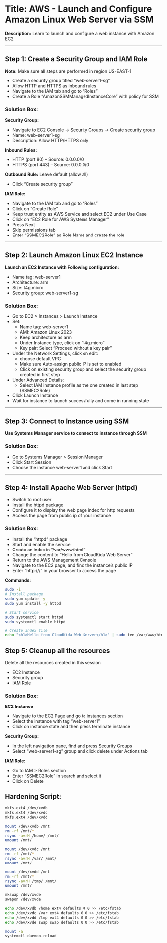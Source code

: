 # Title: AWS - Launch and Configure Amazon Linux Web Server via SSM
**Description:** Learn to launch and configure a web instance with Amazon EC2

---

## Step 1: Create a Security Group and IAM Role

**Note:** Make sure all steps are performed in region US-EAST-1

- Create a security group titled “web-server1-sg”
- Allow HTTP and HTTPS as inbound rules
- Navigate to the IAM tab and go to “Roles”
- Create a Role “AmazonSSMManagedInstanceCore” with policy for SSM 

### Solution Box:

**Security Group:**
- Navigate to EC2 Console → Security Groups → Create security group
- Name: web-server1-sg  
- Description: Allow HTTP/HTTPS only

**Inbound Rules:**
- HTTP (port 80) – Source: 0.0.0.0/0  
- HTTPS (port 443) – Source: 0.0.0.0/0

**Outbound Rule:** Leave default (allow all)  
- Click “Create security group”

**IAM Role:**
- Navigate to the IAM tab and go to “Roles”
- Click on “Create Role”
- Keep trust entity as AWS Service and select EC2 under Use Case
- Click on “EC2 Role for AWS Systems Manager”
- Press Next
- Skip permissions tab
- Enter “SSMEC2Role” as Role Name and create the role

---

## Step 2: Launch Amazon Linux EC2 Instance

**Launch an EC2 Instance with Following configuration:**
- Name tag: web-server1
- Architecture: arm
- Size: t4g.micro
- Security group: web-server1-sg

### Solution Box:

- Go to EC2 > Instances > Launch Instance  
- Set:
  - Name tag: web-server1
  - AMI: Amazon Linux 2023
  - Keep architecture as arm
  - Under Instance type, click on “t4g.micro”
  - Key pair: Select “Proceed without a key pair”
- Under the Network Settings, click on edit:
  - choose default VPC
  - Make sure Auto-assign public IP is set to enabled
  - Click on existing security group and select the security group created in first step
- Under Advanced Details:
  - Select IAM instance profile as the one created in last step (SSMEC2Role)
- Click Launch Instance
- Wait for instance to launch successfully and come in running state

---

## Step 3: Connect to Instance using SSM

**Use Systems Manager service to connect to instance through SSM**

### Solution Box:

- Go to Systems Manager > Session Manager
- Click Start Session
- Choose the instance web-server1 and click Start

---

## Step 4: Install Apache Web Server (httpd)

- Switch to root user
- Install the httpd package
- Configure it to display the web page index for http requests
- Access the page from public ip of your instance

### Solution Box:

- Install the “httpd” package
- Start and enable the service
- Create an index in “/var/www/html”
- Change the content to “Hello from CloudKida Web Server”
- Return to the AWS Management Console
- Navigate to the EC2 page, and find the instance’s public IP
- Enter “http://<public ip>/” in your browser to access the page

**Commands:**
```bash
sudo -i
# Install package
sudo yum update -y
sudo yum install -y httpd

# Start service
sudo systemctl start httpd
sudo systemctl enable httpd

# Create index file
echo "<h1>Hello from CloudKida Web Server</h1>" | sudo tee /var/www/html/index.html
```

## Step 5: Cleanup all the resources

Delete all the resources created in this session  
- EC2 Instance  
- Security group  
- IAM Role  

### Solution Box:

**EC2 Instance**  
- Navigate to the EC2 Page and go to instances section  
- Select the instance with tag “web-server1”  
- Click on instance state and then press terminate instance  

**Security Group:**  
- In the left navigation pane, find and press Security Groups  
- Select “web-server1-sg” group and click delete under Actions tab  

**IAM Role:**  
- Go to IAM > Roles section  
- Enter “SSMEC2Role” in search and select it  
- Click on Delete  

## Hardening Script:

```bash
mkfs.ext4 /dev/xvdb
mkfs.ext4 /dev/xvdc
mkfs.ext4 /dev/xvdd

mount /dev/xvdb /mnt
rm -rf /mnt/*
rsync -avrH /home/ /mnt/
umount /mnt/

mount /dev/xvdc /mnt
rm -rf /mnt/*
rsync -avrH /var/ /mnt/
umount /mnt/

mount /dev/xvdd /mnt
rm -rf /mnt/*
rsync -avrH /tmp/ /mnt/
umount /mnt/

mkswap /dev/xvde
swapon /dev/xvde

echo /dev/xvdb /home ext4 defaults 0 0 >> /etc/fstab
echo /dev/xvdc /var ext4 defaults 0 0 >> /etc/fstab
echo /dev/xvdd /tmp ext4 defaults 0 0 >> /etc/fstab
echo /dev/xvde swap swap defaults 0 0 >> /etc/fstab

mount -a
systemctl daemon-reload
```
